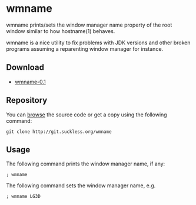 wmname
======
wmname prints/sets the window manager name property of the root window similar
to how hostname(1) behaves.

wmname is a nice utility to fix problems with JDK versions and other broken
programs assuming a reparenting window manager for instance.

Download
--------
* [wmname-0.1](http://dl.suckless.org/tools/wmname-0.1.tar.gz)

Repository
----------
You can [browse](http://git.suckless.org/wmname) the source code or get a
copy using the following command:

	git clone http://git.suckless.org/wmname

Usage
-----
The following command prints the window manager name, if any:

	; wmname

The following command sets the window manager name, e.g.

	; wmname LG3D

